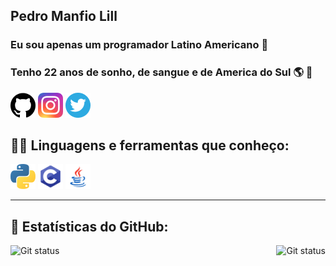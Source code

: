 <h2>Pedro Manfio Lill</h2>
<h3>Eu sou apenas um programador Latino Americano 🎵 </h3>
<h3>Tenho 22 anos de sonho, de sangue e de America do Sul 🌎  🎵 </h3>

[<img src="./github.png" width="40" height="40">](https://github.com/pedro-lill)
[<img src="./insta.png" width="40" height="40">](https://www.instagram.com/pedro_manfio_/)
[<img src="./twitter.png" width="40" height="40">](https://twitter.com/PedroManfioLill)


## 👨‍💻 Linguagens e ferramentas que conheço:

[<img src="./python.png" width="40" height="40" title="Python" alt=Python>](https://www.python.org/)
[<img src="./c.png" width="40" height="40" title="C" alt=C>](https://www.learn-c.org/)
[<img src="./java.png" width="40" height="40" title="Java" alt=Java>](https://www.java.com/pt-BR/)

<hr>

## 🧮 Estatísticas do GitHub:

<img src="https://github-readme-stats.vercel.app/api?username=pedro-lill&show_icons=true&hide_border=true&theme=dark"
alt = "Git status"
title="Meu status do github"
style = "float: right; margin-left: 0px;" />
<img src="https://github-readme-stats.vercel.app/api/top-langs/?username=pedro-lill&layout=compact&hide_border=true&theme=dark"
     alt = "Git status" 
     title ="As linguagens que eu mais uso"
     style = "float: left; margin-right: 0px;" />
